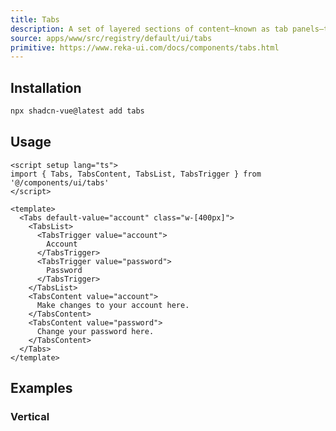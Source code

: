 ```yaml
---
title: Tabs
description: A set of layered sections of content—known as tab panels—that are displayed one at a time.
source: apps/www/src/registry/default/ui/tabs
primitive: https://www.reka-ui.com/docs/components/tabs.html
---
```


<ComponentPreview name="TabsDemo" />

## Installation

```bash
npx shadcn-vue@latest add tabs
```

## Usage

```vue
<script setup lang="ts">
import { Tabs, TabsContent, TabsList, TabsTrigger } from '@/components/ui/tabs'
</script>

<template>
  <Tabs default-value="account" class="w-[400px]">
    <TabsList>
      <TabsTrigger value="account">
        Account
      </TabsTrigger>
      <TabsTrigger value="password">
        Password
      </TabsTrigger>
    </TabsList>
    <TabsContent value="account">
      Make changes to your account here.
    </TabsContent>
    <TabsContent value="password">
      Change your password here.
    </TabsContent>
  </Tabs>
</template>
```

## Examples

### Vertical

<ComponentPreview name="TabsVerticalDemo" />
